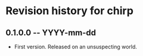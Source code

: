 # Revision history for chirp

## 0.1.0.0  -- YYYY-mm-dd

* First version. Released on an unsuspecting world.
